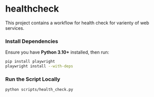 # healthcheck

This project contains a workflow for health check for varienty of web services.

### Install Dependencies
Ensure you have **Python 3.10+** installed, then run:

```sh
pip install playwright
playwright install --with-deps
```
### Run the Script Locally
```sh
python scripts/health_check.py
```
